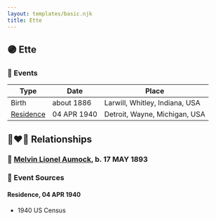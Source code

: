 ```yaml
---
layout: templates/basic.njk
title: Ette
---
```

## 🟣 Ette

### 📆 Events

Type | Date | Place
------ | ------ | ------
Birth | about 1886 | Larwill, Whitley, Indiana, USA
[Residence](#event-b2f5425f-4175-4afa-80ff-d9b3c8155a81) | 04 APR 1940 | Detroit, Wayne, Michigan, USA

## 👩‍❤️‍👨 Relationships

### 🔵 [Melvin Lionel Aumock](/people/5/52466857), b. 17 MAY 1893

### 📰 Event Sources

#### <a id="event-b2f5425f-4175-4afa-80ff-d9b3c8155a81"></a> Residence, 04 APR 1940
* 1940 US Census
